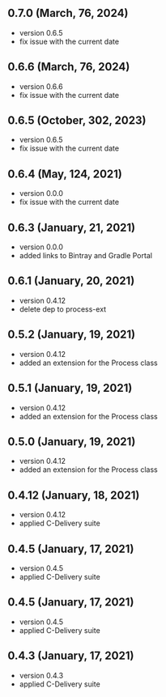 ## 0.7.0 (March, 76, 2024)
* version 0.6.5
* fix issue with the current date

## 0.6.6 (March, 76, 2024)
* version 0.6.6
* fix issue with the current date

## 0.6.5 (October, 302, 2023)
* version 0.6.5
* fix issue with the current date

## 0.6.4 (May, 124, 2021)
* version 0.0.0
* fix issue with the current date

## 0.6.3 (January, 21, 2021)
* version 0.0.0
* added links to Bintray and Gradle Portal

## 0.6.1 (January, 20, 2021)
* version 0.4.12
* delete dep to process-ext

## 0.5.2 (January, 19, 2021)
* version 0.4.12
* added an extension for the Process class

## 0.5.1 (January, 19, 2021)
* version 0.4.12
* added an extension for the Process class

## 0.5.0 (January, 19, 2021)
* version 0.4.12
* added an extension for the Process class

## 0.4.12 (January, 18, 2021)
* version 0.4.12
* applied C-Delivery suite

## 0.4.5 (January, 17, 2021)
* version 0.4.5
* applied C-Delivery suite

## 0.4.5 (January, 17, 2021)
* version 0.4.5
* applied C-Delivery suite

## 0.4.3 (January, 17, 2021)
* version 0.4.3
* applied C-Delivery suite
